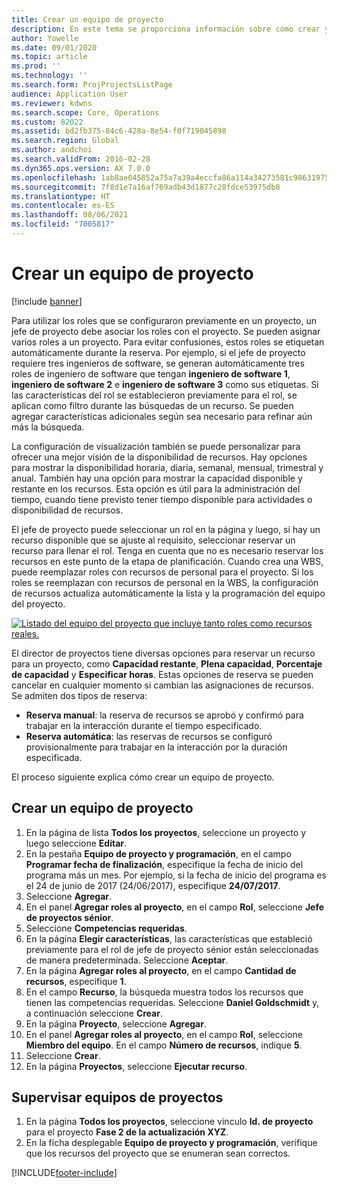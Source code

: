```yaml
---
title: Crear un equipo de proyecto
description: En este tema se proporciona información sobre cómo crear y gestionar equipos de proyecto.
author: Yowelle
ms.date: 09/01/2020
ms.topic: article
ms.prod: ''
ms.technology: ''
ms.search.form: ProjProjectsListPage
audience: Application User
ms.reviewer: kdwns
ms.search.scope: Core, Operations
ms.custom: 82022
ms.assetid: bd2fb375-84c6-428a-8e54-f0f719045898
ms.search.region: Global
ms.author: andchoi
ms.search.validFrom: 2016-02-28
ms.dyn365.ops.version: AX 7.0.0
ms.openlocfilehash: 1ab8ae045852a75a7a39a4eccfa86a114a34273581c98631975bcbfac5a7a343
ms.sourcegitcommit: 7f8d1e7a16af769adb43d1877c28fdce53975db8
ms.translationtype: HT
ms.contentlocale: es-ES
ms.lasthandoff: 08/06/2021
ms.locfileid: "7005817"
---
```

# <a name="create-a-project-team"></a>Crear un equipo de proyecto

[!include [banner](../includes/banner.md)]

Para utilizar los roles que se configuraron previamente en un proyecto, un jefe de proyecto debe asociar los roles con el proyecto. Se pueden asignar varios roles a un proyecto. Para evitar confusiones, estos roles se etiquetan automáticamente durante la reserva. Por ejemplo, si el jefe de proyecto requiere tres ingenieros de software, se generan automáticamente tres roles de ingeniero de software que tengan **ingeniero de software 1**, **ingeniero de software 2** e **ingeniero de software 3** como sus etiquetas. Si las características del rol se establecieron previamente para el rol, se aplican como filtro durante las búsquedas de un recurso. Se pueden agregar características adicionales según sea necesario para refinar aún más la búsqueda.

La configuración de visualización también se puede personalizar para ofrecer una mejor visión de la disponibilidad de recursos. Hay opciones para mostrar la disponibilidad horaria, diaria, semanal, mensual, trimestral y anual. También hay una opción para mostrar la capacidad disponible y restante en los recursos. Esta opción es útil para la administración del tiempo, cuando tiene previsto tener tiempo disponible para actividades o disponibilidad de recursos.

El jefe de proyecto puede seleccionar un rol en la página y luego, si hay un recurso disponible que se ajuste al requisito, seleccionar reservar un recurso para llenar el rol. Tenga en cuenta que no es necesario reservar los recursos en este punto de la etapa de planificación. Cuando crea una WBS, puede reemplazar roles con recursos de personal para el proyecto. Si los roles se reemplazan con recursos de personal en la WBS, la configuración de recursos actualiza automáticamente la lista y la programación del equipo del proyecto.

[![Listado del equipo del proyecto que incluye tanto roles como recursos reales.](./media/projectresourcing03-1024x368.jpg)](./media/projectresourcing03.jpg) 

El director de proyectos tiene diversas opciones para reservar un recurso para un proyecto, como **Capacidad restante**, **Plena capacidad**, **Porcentaje de capacidad** y **Especificar horas**. Estas opciones de reserva se pueden cancelar en cualquier momento si cambian las asignaciones de recursos. Se admiten dos tipos de reserva:

- **Reserva manual**: la reserva de recursos se aprobó y confirmó para trabajar en la interacción durante el tiempo especificado.
- **Reserva automática**: las reservas de recursos se configuró provisionalmente para trabajar en la interacción por la duración especificada.

El proceso siguiente explica cómo crear un equipo de proyecto.

## <a name="create-a-project-team"></a>Crear un equipo de proyecto

1. En la página de lista **Todos los proyectos**, seleccione un proyecto y luego seleccione **Editar**.
2. En la pestaña **Equipo de proyecto y programación**, en el campo **Programar fecha de finalización**, especifique la fecha de inicio del programa más un mes. Por ejemplo, si la fecha de inicio del programa es el 24 de junio de 2017 (24/06/2017), especifique **24/07/2017**.
3. Seleccione **Agregar**.
4. En el panel **Agregar roles al proyecto**, en el campo **Rol**, seleccione **Jefe de proyectos sénior**.
5. Seleccione **Competencias requeridas**.
6. En la página **Elegir características**, las características que estableció previamente para el rol de jefe de proyecto sénior están seleccionadas de manera predeterminada. Seleccione **Aceptar**.
7. En la página **Agregar roles al proyecto**, en el campo **Cantidad de recursos**, especifique **1**.
8. En el campo **Recurso**, la búsqueda muestra todos los recursos que tienen las competencias requeridas. Seleccione **Daniel Goldschmidt** y, a continuación seleccione **Crear**.
9. En la página **Proyecto**, seleccione **Agregar**.
10. En el panel **Agregar roles al proyecto**, en el campo **Rol**, seleccione **Miembro del equipo**. En el campo **Número de recursos**, indique **5**.
11. Seleccione **Crear**.
12. En la página **Proyectos**, seleccione **Ejecutar recurso**.

## <a name="monitor-project-teams"></a>Supervisar equipos de proyectos
1. En la página **Todos los proyectos**, seleccione vínculo **Id. de proyecto** para el proyecto **Fase 2 de la actualización XYZ**.
2. En la ficha desplegable **Equipo de proyecto y programación**, verifique que los recursos del proyecto que se enumeran sean correctos.


[!INCLUDE[footer-include](../includes/footer-banner.md)]